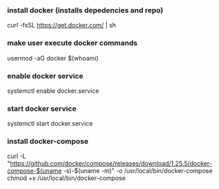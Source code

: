 ### install docker (installs depedencies and repo)
curl -fsSL https://get.docker.com/ | sh

### make user execute docker commands
usermod -aG docker $(whoami)

### enable docker service
systemctl enable docker.service

### start docker service
systemctl start docker.service

### install docker-compose
curl -L "https://github.com/docker/compose/releases/download/1.25.5/docker-compose-$(uname -s)-$(uname -m)" -o /usr/local/bin/docker-compose
chmod +x /usr/local/bin/docker-compose

